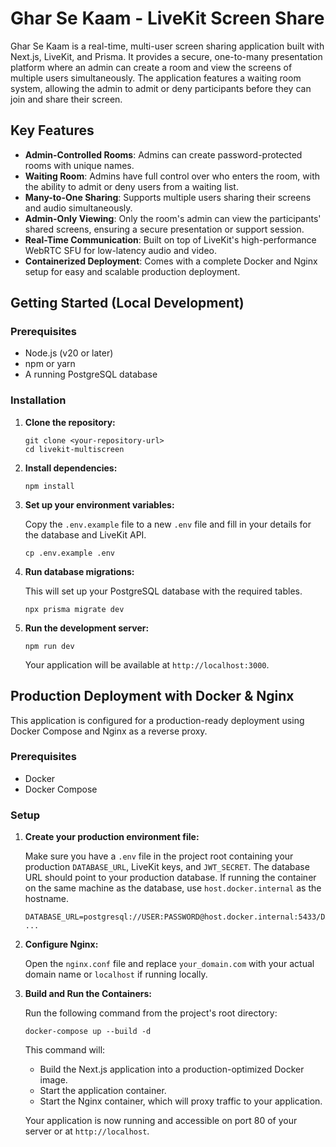 <h1>Ghar Se Kaam - LiveKit Screen Share</h1>

<p>Ghar Se Kaam is a real-time, multi-user screen sharing application built with Next.js, LiveKit, and Prisma. It provides a secure, one-to-many presentation platform where an admin can create a room and view the screens of multiple users simultaneously. The application features a waiting room system, allowing the admin to admit or deny participants before they can join and share their screen.</p>

<h2>Key Features</h2>

<ul>
  <li><strong>Admin-Controlled Rooms</strong>: Admins can create password-protected rooms with unique names.</li>
  <li><strong>Waiting Room</strong>: Admins have full control over who enters the room, with the ability to admit or deny users from a waiting list.</li>
  <li><strong>Many-to-One Sharing</strong>: Supports multiple users sharing their screens and audio simultaneously.</li>
  <li><strong>Admin-Only Viewing</strong>: Only the room's admin can view the participants' shared screens, ensuring a secure presentation or support session.</li>
  <li><strong>Real-Time Communication</strong>: Built on top of LiveKit's high-performance WebRTC SFU for low-latency audio and video.</li>
  <li><strong>Containerized Deployment</strong>: Comes with a complete Docker and Nginx setup for easy and scalable production deployment.</li>
</ul>

<h2>Getting Started (Local Development)</h2>

<h3>Prerequisites</h3>

<ul>
  <li>Node.js (v20 or later)</li>
  <li>npm or yarn</li>
  <li>A running PostgreSQL database</li>
</ul>

<h3>Installation</h3>

<ol>
  <li>
    <strong>Clone the repository:</strong>
    <pre><code>git clone &lt;your-repository-url&gt;
cd livekit-multiscreen</code></pre>
  </li>
  <li>
    <strong>Install dependencies:</strong>
    <pre><code>npm install</code></pre>
  </li>
  <li>
    <strong>Set up your environment variables:</strong>
    <p>Copy the <code>.env.example</code> file to a new <code>.env</code> file and fill in your details for the database and LiveKit API.</p>
    <pre><code>cp .env.example .env</code></pre>
  </li>
  <li>
    <strong>Run database migrations:</strong>
    <p>This will set up your PostgreSQL database with the required tables.</p>
    <pre><code>npx prisma migrate dev</code></pre>
  </li>
  <li>
    <strong>Run the development server:</strong>
    <pre><code>npm run dev</code></pre>
    <p>Your application will be available at <code>http://localhost:3000</code>.</p>
  </li>
</ol>

<h2>Production Deployment with Docker & Nginx</h2>

<p>This application is configured for a production-ready deployment using Docker Compose and Nginx as a reverse proxy.</p>

<h3>Prerequisites</h3>

<ul>
  <li>Docker</li>
  <li>Docker Compose</li>
</ul>

<h3>Setup</h3>

<ol>
  <li>
    <strong>Create your production environment file:</strong>
    <p>Make sure you have a <code>.env</code> file in the project root containing your production <code>DATABASE_URL</code>, LiveKit keys, and <code>JWT_SECRET</code>. The database URL should point to your production database. If running the container on the same machine as the database, use <code>host.docker.internal</code> as the hostname.</p>
    <pre><code>DATABASE_URL=postgresql://USER:PASSWORD@host.docker.internal:5433/DATABASE
...</code></pre>
  </li>
  <li>
    <strong>Configure Nginx:</strong>
    <p>Open the <code>nginx.conf</code> file and replace <code>your_domain.com</code> with your actual domain name or <code>localhost</code> if running locally.</p>
  </li>
  <li>
    <strong>Build and Run the Containers:</strong>
    <p>Run the following command from the project's root directory:</p>
    <pre><code>docker-compose up --build -d</code></pre>
    <p>This command will:</p>
    <ul>
      <li>Build the Next.js application into a production-optimized Docker image.</li>
      <li>Start the application container.</li>
      <li>Start the Nginx container, which will proxy traffic to your application.</li>
    </ul>
    <p>Your application is now running and accessible on port 80 of your server or at <code>http://localhost</code>.</p>
  </li>
</ol>